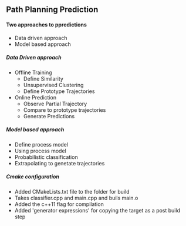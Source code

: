 ## Path Planning Prediction

#### Two approaches to ppredictions
 - Data driven approach
 - Model based approach

##### Data Driven approach
 - Offline Training
	- Define Similarity
	- Unsupervised Clustering
	- Define Prototype Trajectories
 - Online Prediction
	- Observe Partial Trajectory
	- Compare to prototype trajectories
	- Generate Predictions

##### Model based approach
 - Define process model
 - Using process model
 - Probabilistic classification
 - Extrapolating to genetate trajectories

##### Cmake configuration
 - Added CMakeLists.txt file to the folder for build
 - Takes classifier.cpp and main.cpp and buils main.o
 - Added the c++11 flag for compilation
 - Added 'generator expressions' for copying the target as a post build step
